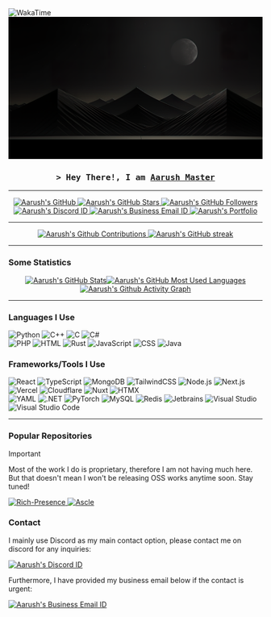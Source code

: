 <a href="https://wakatime.com/@aarush0101" target="_blank">
  <img align="left" src="https://wakatime.com/badge/user/46a78dbf-aa58-431c-8177-f4a79fee4859.svg?style=social" alt="WakaTime">
</a>

<p align="center">
  <a href="https://github.com/aarush0101">
    <img src="/public/moon.png" alt="Display Aesthetics" style="max-width:100%; height:auto;">
  </a>
</p>

<h3 align="center">
  <samp>&gt; Hey There!, I am
    <b><a target="_blank" href="https://github.com/aarush0101">Aarush Master</a></b>
  </samp>
</h3>

<hr/>

<p align="center">
    
  <a href="https://github.com/aarush0101">
    <img src="https://img.shields.io/badge/Aarush-Github-blue?logo=github" alt="Aarush's GitHub">
  </a>

  <a href="https://github.com/aarush0101">
    <img src="https://img.shields.io/github/stars/aarush0101" alt="Aarush's GitHub Stars">
  </a>

  <a href="https://github.com/aarush0101">
    <img src="https://img.shields.io/github/followers/aarush0101" alt="Aarush's GitHub Followers">
  </a>

  <a href="https://discord.com/users/906543610269401148">
    <img src="https://img.shields.io/badge/Discord-aarush_01-blue?style=flat&logo=discord" alt="Aarush's Discord ID">
  </a>

  <a href="mailto:aarush01111@gmail.com">
    <img src="https://img.shields.io/badge/Email-Message_Me-red?logo=gmail&logoColor=yellow" alt="Aarush's Business Email ID">
  </a>

  <a href="https://zendo.pages.dev/portfolio">
    <img src="https://img.shields.io/badge/Portfolio-Coming_Soon-green" alt="Aarush's Portfolio">
  </a>

</p>

<hr/>

<p align="center">
<a href="https://github.com/aarush0101">
  <img src="https://github-profile-summary-cards.vercel.app/api/cards/profile-details?username=aarush0101&theme=radical" alt="Aarush's Github Contributions"/>
</a>
<a href="https://github.com/aarush0101">
  <img src="https://streak-stats.demolab.com/?user=aarush0101&theme=radical&border=7F3FBF" alt="Aarush's GitHub streak"/>
</a>
</p>

<hr/>

### Some Statistics

<p align="center" style="display: flex; flex-wrap: wrap; justify-content: center; margin: 0; padding: 0;">
  <a href="https://github.com/aarush0101" style="margin: 0;">
    <img height="200" src="https://github-readme-stats.vercel.app/api?username=aarush0101&theme=radical" alt="Aarush's GitHub Stats" style="margin: 0; padding: 0;"/>
  </a>
  <a href="https://github.com/aarush0101" style="margin: 0;">
    <img height="200" src="https://github-readme-stats.vercel.app/api/top-langs?username=aarush0101&layout=compact&langs_count=8&card_width=320&theme=radical" alt="Aarush's GitHub Most Used Languages" style="margin: 0; padding: 0;"/>
  </a>
  <a href="https://github.com/aarush0101" style="margin: 0;">
    <img height="200" src="https://github-readme-activity-graph.vercel.app/graph?username=aarush0101&theme=react-dark&radius=10&area=true" alt="Aarush's Github Activity Graph" style="margin: 0; padding: 0;"/>
  </a>
</p>

<hr/>

### Languages I Use

<div style="justify-content: space-between; gap: 10px">
    <img src="https://img.shields.io/badge/Python-3776AB?logo=python&logoColor=fff" alt="Python" />
    <img src="https://img.shields.io/badge/C++-%2300599C.svg?logo=c%2B%2B&logoColor=white" alt="C++" />
    <img src="https://img.shields.io/badge/C-00599C?logo=c&logoColor=white" alt="C" />
    <img src="https://custom-icon-badges.demolab.com/badge/C%23-%23239120.svg?logo=cshrp&logoColor=white" alt="C#" />
<br>
    <img src="https://img.shields.io/badge/PHP-%23777BB4.svg?&logo=php&logoColor=white" alt="PHP" />
    <img src="https://img.shields.io/badge/HTML-%23E34F26.svg?logo=html5&logoColor=white" alt="HTML" />
      <img src="https://img.shields.io/badge/Rust-F7DF1E?logo=rustt&logoColor=orange" alt="Rust" />
    <img src="https://img.shields.io/badge/JavaScript-F7DF1E?logo=javascript&logoColor=000" alt="JavaScript" />
    <img src="https://img.shields.io/badge/CSS-1E3A8A?logo=css&logoColor=1572B6" alt="CSS" />
  <img src="https://img.shields.io/badge/Java-F89820?logo=eclipseadoptium&logoColor=2C2255" alt="Java" />
</div>

### Frameworks/Tools I Use

<div style="justify-content: space-between; gap: 10px">
    <img src="https://img.shields.io/badge/React-%2320232a.svg?logo=react&logoColor=%2361DAFB" alt="React" />
    <img src="https://img.shields.io/badge/TypeScript-3178C6?logo=typescript&logoColor=fff" alt="TypeScript" />
    <img src="https://img.shields.io/badge/MongoDB-%234ea94b.svg?logo=mongodb&logoColor=white" alt="MongoDB" />
    <img src="https://img.shields.io/badge/Tailwind%20CSS-%2338B2AC.svg?logo=tailwind-css&logoColor=white" alt="TailwindCSS" />
    <img src="https://img.shields.io/badge/Node.js-6DA55F?logo=node.js&logoColor=white" alt="Node.js" />
    <img src="https://img.shields.io/badge/Next.js-black?logo=next.js&logoColor=white" alt="Next.js" />
  <img src="https://img.shields.io/badge/Vercel-000000?logo=vercel&logoColor=FFFFFF" alt="Vercel" />
  <img src="https://img.shields.io/badge/Cloudflare-F38020?logo=cloudflare&logoColor=FFFFFF" alt="Cloudflare" />
    <img src="https://img.shields.io/badge/Nuxt-002E3B?logo=nuxt&logoColor=#00DC82" alt="Nuxt" />
    <img src="https://img.shields.io/badge/HTMX-36C?logo=htmx&logoColor=fff" alt="HTMX" />
<br>
    <img src="https://img.shields.io/badge/YAML-CB171E?logo=yaml&logoColor=fff" alt="YAML" />
    <img src="https://img.shields.io/badge/.NET-512BD4?logo=dotnet&logoColor=fff" alt=".NET" />
    <img src="https://img.shields.io/badge/PyTorch-ee4c2c?logo=pytorch&logoColor=white" alt="PyTorch" />
    <img src="https://img.shields.io/badge/MySQL-4479A1?logo=mysql&logoColor=fff" alt="MySQL" />
    <img src="https://img.shields.io/badge/Redis-%23DD0031.svg?logo=redis&logoColor=white" alt="Redis" />
    <img src="https://img.shields.io/badge/JetBrains-000000?logo=jetbrains&logoColor=FFB800" alt="Jetbrains" />
    <img src="https://custom-icon-badges.demolab.com/badge/Visual%20Studio-5C2D91.svg?&logo=visual-studio&logoColor=white" alt="Visual Studio" />
    <img src="https://custom-icon-badges.demolab.com/badge/Visual%20Studio%20Code-0078d7.svg?logo=vsc&logoColor=white" alt="Visual Studio Code" />
</div>

<hr/>

### Popular Repositories

> [!IMPORTANT]
> Most of the work I do is proprietary, therefore I am not having much here.
> But that doesn't mean I won't be releasing OSS works anytime soon.
> Stay tuned!

<a href="https://github.com/aarush0101/Rich-Presence">
    <img src="https://github-readme-stats.vercel.app/api/pin/?username=aarush0101&repo=Rich-Presence&theme=radical" alt="Rich-Presence">
</a>

<a href="https://github.com/aarush0101/Ascle">
    <img src="https://github-readme-stats.vercel.app/api/pin/?username=aarush0101&repo=Ascle&theme=radical" alt="Ascle">
</a>


### Contact

<p>
I mainly use Discord as my main contact option, please contact me on discord for any inquiries: 
</p>

<a href="https://discord.com/users/906543610269401148">
<img src="https://img.shields.io/badge/Discord-aarush_01-blue?style=flat&logo=discord" alt="Aarush's Discord ID">
</a>

<p>
Furthermore, I have provided my business email below if the contact is urgent:
</p>

<a href="mailto:aarush01111@gmail.com">
<img src="https://img.shields.io/badge/Email-Message_Me-red?logo=gmail&logoColor=yellow" alt="Aarush's Business Email ID">
</a>
